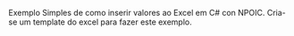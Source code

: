 Exemplo Simples de como inserir valores ao Excel em C# con NPOIC.
Cria-se um template do excel para fazer este exemplo.
